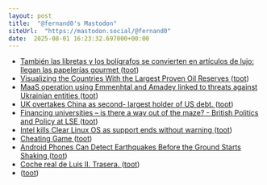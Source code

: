 ```yaml
---
layout: post
title:  "@fernand0's Mastodon"
siteUrl:  "https://mastodon.social/@fernand0"
date:  2025-08-01 16:23:32.697000+00:00
---
```

*  [También las libretas y los bolígrafos se convierten en artículos de lujo: llegan las papelerías gourmet ](https://www.xataka.com/magnet/hay-cafeterias-especialidad-panaderias-premium-que-no-papelerias-gourmet-idea-escribir-material-luj) ([toot](https://mastodon.social/@fernand0/114954430885855526))
*  [Visualizing the Countries With the Largest Proven Oil Reserves   ](https://www.visualcapitalist.com/countries-with-the-largest-proven-oil-reserves/) ([toot](https://mastodon.social/@fernand0/114954165220930140))
*  [MaaS operation using Emmenhtal and Amadey linked to threats against Ukrainian entities ](https://blog.talosintelligence.com/maas-operation-using-emmenhtal-and-amadey-linked-to-threats-against-ukrainian-entities) ([toot](https://mastodon.social/@fernand0/114954019970193151))
*  [UK overtakes China as second- largest holder of US debt.   ](https://www.idnfinancials.com/news/54743/uk-overtakes-china-as-second-largest-holder-of-us-debt) ([toot](https://mastodon.social/@fernand0/114953307900699396))
*  [Financing universities – is there a way out of the maze? - British Politics and Policy at LSE ](https://blogs.lse.ac.uk/politicsandpolicy/financing-universities-is-there-a-way-out-of-the-maze) ([toot](https://mastodon.social/@fernand0/114953047542573045))
*  [Intel kills Clear Linux OS as support ends without warning ](https://nerds.xyz/2025/07/intel-kills-clear-linux-os) ([toot](https://mastodon.social/@fernand0/114952781083101699))
*  [Cheating Game ](https://songadaymann.github.io/coldplay-canoodle) ([toot](https://mastodon.social/@fernand0/114952500845970641))
*  [Android Phones Can Detect Earthquakes Before the Ground Starts Shaking ](https://gizmodo.com/android-phones-can-detect-earthquakes-before-the-ground-starts-shaking-200062963) ([toot](https://mastodon.social/@fernand0/114950955392465034))
*  [Coche real de Luis II. Trasera. ](https://www.flickr.com/photos/fernand0/54654537098) ([toot](https://mastodon.social/@fernand0/114950937771501715))
*  [ ](https://masto.es/@macosas) ([toot](https://mastodon.social/@fernand0/114949384183542557))
